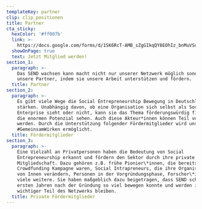 ```yaml
---
templateKey: partner
clip: clip_positionen
title: Partner
cta_sticky:
  hexColor: '#ff007b'
  link: >-
    https://docs.google.com/forms/d/1SK6RcT-AMB_sZgGIkqQY8EOhIz_bnMuVSuJ7zCmd4Mg/viewform?edit_requested=true
  showOnPage: true
  text: Jetzt Mitglied werden!
section_1:
  paragraph: >-
    Das SEND wachsen kann macht nicht nur unserer Netzwerk möglich sondern auch
    unsere Partner, indem sie unsere Arbeit unterstützen und fördern.
  title: Partner
section_2:
  paragraph: >-
    Es gibt viele Wege die Social Entrepreneurship Bewegung in Deutschland zu
    stärken. Unabhängig davon, ob eine Organisation sich selbst als Social
    Enterprise sieht oder nicht, kann sie das Thema förderungswürdig finden und
    die enormen Potenzial sehen. Auch diese Akteur*innen können Teil von SEND
    werden. Durch die Unterstützung folgender Fördermitglieder wird uns das
    #GemeinsamWirken ermöglicht.
  title: Fördermitglieder
section_3:
  paragraph: >-
    Eine Vielzahl an Privatpersonen haben die Bedeutung von Social
    Entrepreneurship erkannt und fördern den Sektor durch ihre private
    Mitgliedschaft. Dazu gehören z.B. frühe Pionier\*innen, die bereits Teil der
    Crowdfunding Kampagne waren, Social Intrapreneurs, die ihre Organisationen
    von Innen verändern, Personen in der Vorgründungsphase, Forscher\*innen und
    viele weitere. Sie haben maßgeblich dazu beigetragen, dass SEND schon in den
    ersten Jahren nach der Gründung so viel bewegen konnte und werden immer ein
    wichtiger Teil des Netzwerks bleiben.
  title: Private Fördermitglieder
---
```


